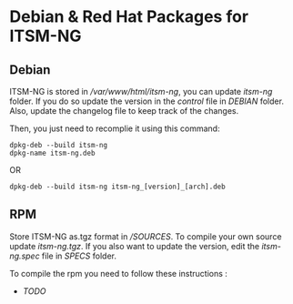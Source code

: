 # Debian & Red Hat Packages for ITSM-NG

## Debian

ITSM-NG is stored in */var/www/html/itsm-ng*, you can update *itsm-ng* folder. 
If you do so update the version in the *control* file in *DEBIAN* folder.
Also, update the changelog file to keep track of the changes.

Then, you just need to recomplie it using this command:
```
dpkg-deb --build itsm-ng
dpkg-name itsm-ng.deb
```
OR
```
dpkg-deb --build itsm-ng itsm-ng_[version]_[arch].deb
```

## RPM

Store ITSM-NG as.tgz format in */SOURCES*.
To compile your own source update *itsm-ng.tgz*. 
If you also want to update the version, edit the *itsm-ng.spec* file in *SPECS* folder.

To compile the rpm you need to follow these instructions :
- *TODO*